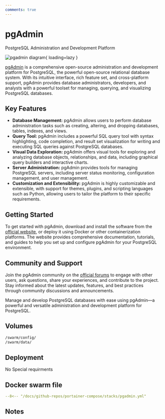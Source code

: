 ```yaml
---
comments: true
---
```


# pgAdmin

PostgreSQL Administration and Development Platform

![pgadmin diagram](../assets/diagrams/pgadmin.png){ loading=lazy }

[pgAdmin](https://www.pgadmin.org/) is a comprehensive open-source administration and development platform for PostgreSQL, the powerful open-source relational database system. With its intuitive interface, rich feature set, and cross-platform support, pgAdmin provides database administrators, developers, and analysts with a powerful toolset for managing, querying, and visualizing PostgreSQL databases.

## Key Features

- **Database Management:** pgAdmin allows users to perform database administration tasks such as creating, altering, and dropping databases, tables, indexes, and views.
- **Query Tool:** pgAdmin includes a powerful SQL query tool with syntax highlighting, code completion, and result set visualization for writing and executing SQL queries against PostgreSQL databases.
- **Visual Data Exploration:** pgAdmin offers visual tools for exploring and analyzing database objects, relationships, and data, including graphical query builders and interactive charts.
- **Server Administration:** pgAdmin provides tools for managing PostgreSQL servers, including server status monitoring, configuration management, and user management.
- **Customization and Extensibility:** pgAdmin is highly customizable and extensible, with support for themes, plugins, and scripting languages such as Python, allowing users to tailor the platform to their specific requirements.

## Getting Started

To get started with pgAdmin, download and install the software from the [official website](https://www.pgadmin.org/), or deploy it using Docker or other containerization platforms. The website provides comprehensive documentation, tutorials, and guides to help you set up and configure pgAdmin for your PostgreSQL environment.

## Community and Support

Join the pgAdmin community on the [official forums](https://www.pgadmin.org/community/) to engage with other users, ask questions, share your experiences, and contribute to the project. Stay informed about the latest updates, features, and best practices through community discussions and announcements.

Manage and develop PostgreSQL databases with ease using pgAdmin—a powerful and versatile administration and development platform for PostgreSQL.


## Volumes

```bash
/swarm/config/
/swarm/data/
```

## Deployment
No Special requirments

## Docker swarm file
``` yaml linenums="1" 
--8<-- "/docs/github-repos/portainer-compose/stacks/pgadmin.yml"
```

## Notes

